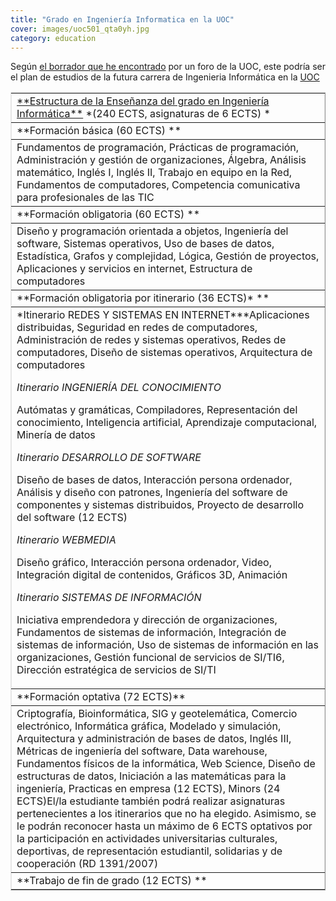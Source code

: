 ```yaml
---
title: "Grado en Ingeniería Informatica en la UOC"
cover: images/uoc501_qta0yh.jpg
category: education
---
```


Según [el borrador que he encontrado](http://blog.webmarket.es/wp-content/uploads/2009/01/graduado_ingenieria_informatica_uoc.pdf) por un foro de la UOC, este podría ser el plan de estudios de la futura carrera de Ingenieria Informática en la [UOC](http://UOC.edu)

<table border="1" cellpadding="7" style="border-collapse: collapse; border-color: #E6E6E6;" width="550"><tbody><tr><td><span style="text-decoration: underline;">**Estructura de la Enseñanza del grado en Ingeniería Informática**</span>
*(240 ECTS, asignaturas de 6 ECTS) *</td></tr><tr><td>**Formación básica (60 ECTS) **</td></tr><tr><td>Fundamentos de programación, Prácticas de programación, Administración y gestión de organizaciones, Álgebra, Análisis matemático, Inglés I, Inglés II, Trabajo en equipo en la Red, Fundamentos de computadores, Competencia comunicativa para profesionales de las TIC</td></tr><tr><td>**Formación obligatoria (60 ECTS) **</td></tr><tr><td>Diseño y programación orientada a objetos, Ingeniería del software, Sistemas operativos, Uso de bases de datos, Estadística, Grafos y complejidad, Lógica, Gestión de proyectos, Aplicaciones y servicios en internet, Estructura de computadores</td></tr><tr><td>**Formación obligatoria por itinerario (36 ECTS)* **</td></tr><tr><td>*Itinerario REDES Y SISTEMAS EN INTERNET***Aplicaciones distribuidas, Seguridad en redes de computadores, Administración de redes y sistemas operativos, Redes de computadores, Diseño de sistemas operativos, Arquitectura de computadores

*Itinerario INGENIERÍA DEL CONOCIMIENTO*

Autómatas y gramáticas, Compiladores, Representación del conocimiento, Inteligencia artificial, Aprendizaje computacional, Minería de datos

*Itinerario DESARROLLO DE SOFTWARE*

Diseño de bases de datos, Interacción persona ordenador, Análisis y diseño con patrones, Ingeniería del software de componentes y sistemas distribuidos, Proyecto de desarrollo del software (12 ECTS)

*Itinerario WEBMEDIA*

Diseño gráfico, Interacción persona ordenador, Video, Integración digital de contenidos, Gráficos 3D, Animación

*Itinerario SISTEMAS DE INFORMACIÓN*

Iniciativa emprendedora y dirección de organizaciones, Fundamentos de sistemas de información, Integración de sistemas de información,
 Uso de sistemas de información en las organizaciones, Gestión funcional de servicios de SI/TI6, Dirección estratégica de servicios de SI/TI

</td></tr><tr><td>**Formación optativa (72 ECTS)**</td></tr><tr><td>Criptografía, Bioinformática, SIG y geotelemática, Comercio electrónico, Informática gráfica, Modelado y simulación, Arquitectura y administración de bases de datos, Inglés III, Métricas de ingeniería del software, Data warehouse, Fundamentos físicos de la informática, Web Science, Diseño de estructuras de datos, Iniciación a las matemáticas para la ingeniería, Practicas en empresa (12 ECTS), Minors (24 ECTS)El/la estudiante también podrá realizar asignaturas pertenecientes a los itinerarios que no ha elegido. Asimismo, se le podrán reconocer hasta un máximo de 6 ECTS optativos por la participación en actividades universitarias culturales, deportivas, de representación estudiantil, solidarias y de cooperación (RD 1391/2007)

</td></tr><tr><td>**Trabajo de fin de grado (12 ECTS) **</td></tr></tbody></table>
